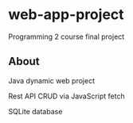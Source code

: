 # web-app-project
Programming 2 course final project

## About

Java dynamic web project

Rest API CRUD via JavaScript fetch

SQLite database


